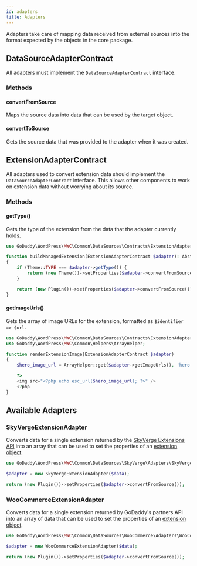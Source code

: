 ```yaml
---
id: adapters
title: Adapters
---
```


Adapters take care of mapping data received from external sources into the format expected by the objects in the core package.

## DataSourceAdapterContract

All adapters must implement the `DataSourceAdapterContract` interface.

### Methods

#### convertFromSource

Maps the source data into data that can be used by the target object.

#### convertToSource

Gets the source data that was provided to the adapter when it was created.

## ExtensionAdapterContract

All adapters used to convert extension data should implement the `DataSourceAdapterContract` interface. This allows other components to work on extension data without worrying about its source.

### Methods

#### getType()

Gets the type of the extension from the data that the adapter currently holds.

```php
use GoDaddy\WordPress\MWC\Common\DataSources\Contracts\ExtensionAdapterContract;

function buildManagedExtension(ExtensionAdapterContract $adapter): AbstractExtension
{
    if (Theme::TYPE === $adapter->getType()) {
        return (new Theme())->setProperties($adapter->convertFromSource());
    }

    return (new Plugin())->setProperties($adapter->convertFromSource());
}
```

#### getImageUrls()

Gets the array of image URLs for the extension, formatted as `$identifier => $url`.

```php
use GoDaddy\WordPress\MWC\Common\DataSources\Contracts\ExtensionAdapterContract;
use GoDaddy\WordPress\MWC\Common\Helpers\ArrayHelper;

function renderExtensionImage(ExtensionAdapterContract $adapter)
{
    $hero_image_url = ArrayHelper::get($adapter->getImageUrls(), 'hero', 'placeholder-image.png');

    ?>
    <img src="<?php echo esc_url($hero_image_url); ?>" />
    <?php
}
```

## Available Adapters

### SkyVergeExtensionAdapter

Converts data for a single extension returned by the [SkyVerge Extensions API](https://github.com/gdcorp-partners/skyverge-extensions-api) into an array that can be used to set the properties of an [extension object](/components/extension.md).

```php
use GoDaddy\WordPress\MWC\Common\DataSources\SkyVerge\Adapters\SkyVergeExtensionAdapter;

$adapter = new SkyVergeExtensionAdapter($data);

return (new Plugin())->setProperties($adapter->convertFromSource());
```

### WooCommerceExtensionAdapter

Converts data for a single extension returned by GoDaddy's partners API into an array of data that can be used to set the properties of an [extension object](/components/extension.md).

```php
use GoDaddy\WordPress\MWC\Common\DataSources\WooCommerce\Adapters\WooCommerceExtensionAdapter;

$adapter = new WooCommerceExtensionAdapter($data);

return (new Plugin())->setProperties($adapter->convertFromSource());
```
